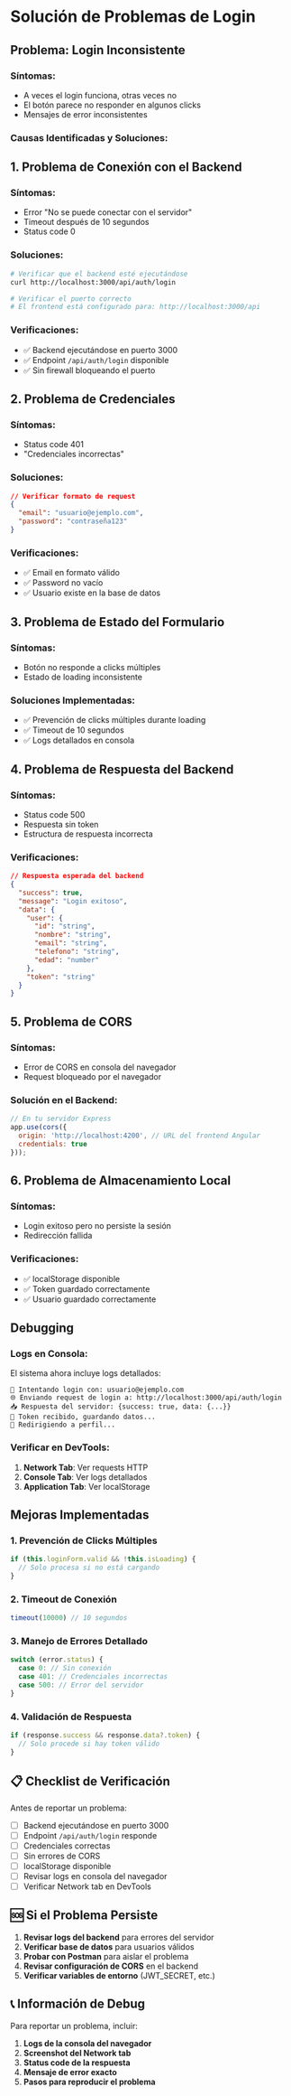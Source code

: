# Solución de Problemas de Login

## Problema: Login Inconsistente

### Síntomas:
- A veces el login funciona, otras veces no
- El botón parece no responder en algunos clicks
- Mensajes de error inconsistentes

### Causas Identificadas y Soluciones:

## 1. **Problema de Conexión con el Backend**

### Síntomas:
- Error "No se puede conectar con el servidor"
- Timeout después de 10 segundos
- Status code 0

### Soluciones:
```bash
# Verificar que el backend esté ejecutándose
curl http://localhost:3000/api/auth/login

# Verificar el puerto correcto
# El frontend está configurado para: http://localhost:3000/api
```

### Verificaciones:
- ✅ Backend ejecutándose en puerto 3000
- ✅ Endpoint `/api/auth/login` disponible
- ✅ Sin firewall bloqueando el puerto

## 2. **Problema de Credenciales**

### Síntomas:
- Status code 401
- "Credenciales incorrectas"

### Soluciones:
```json
// Verificar formato de request
{
  "email": "usuario@ejemplo.com",
  "password": "contraseña123"
}
```

### Verificaciones:
- ✅ Email en formato válido
- ✅ Password no vacío
- ✅ Usuario existe en la base de datos

## 3. **Problema de Estado del Formulario**

### Síntomas:
- Botón no responde a clicks múltiples
- Estado de loading inconsistente

### Soluciones Implementadas:
- ✅ Prevención de clicks múltiples durante loading
- ✅ Timeout de 10 segundos
- ✅ Logs detallados en consola

## 4. **Problema de Respuesta del Backend**

### Síntomas:
- Status code 500
- Respuesta sin token
- Estructura de respuesta incorrecta

### Verificaciones:
```json
// Respuesta esperada del backend
{
  "success": true,
  "message": "Login exitoso",
  "data": {
    "user": {
      "id": "string",
      "nombre": "string",
      "email": "string",
      "telefono": "string",
      "edad": "number"
    },
    "token": "string"
  }
}
```

## 5. **Problema de CORS**

### Síntomas:
- Error de CORS en consola del navegador
- Request bloqueado por el navegador

### Solución en el Backend:
```javascript
// En tu servidor Express
app.use(cors({
  origin: 'http://localhost:4200', // URL del frontend Angular
  credentials: true
}));
```

## 6. **Problema de Almacenamiento Local**

### Síntomas:
- Login exitoso pero no persiste la sesión
- Redirección fallida

### Verificaciones:
- ✅ localStorage disponible
- ✅ Token guardado correctamente
- ✅ Usuario guardado correctamente

## Debugging

### Logs en Consola:
El sistema ahora incluye logs detallados:

```
🔄 Intentando login con: usuario@ejemplo.com
🌐 Enviando request de login a: http://localhost:3000/api/auth/login
📥 Respuesta del servidor: {success: true, data: {...}}
🔐 Token recibido, guardando datos...
🎯 Redirigiendo a perfil...
```

### Verificar en DevTools:
1. **Network Tab**: Ver requests HTTP
2. **Console Tab**: Ver logs detallados
3. **Application Tab**: Ver localStorage

## Mejoras Implementadas

### 1. **Prevención de Clicks Múltiples**
```typescript
if (this.loginForm.valid && !this.isLoading) {
  // Solo procesa si no está cargando
}
```

### 2. **Timeout de Conexión**
```typescript
timeout(10000) // 10 segundos
```

### 3. **Manejo de Errores Detallado**
```typescript
switch (error.status) {
  case 0: // Sin conexión
  case 401: // Credenciales incorrectas
  case 500: // Error del servidor
}
```

### 4. **Validación de Respuesta**
```typescript
if (response.success && response.data?.token) {
  // Solo procede si hay token válido
}
```

## 📋 Checklist de Verificación

Antes de reportar un problema:

- [ ] Backend ejecutándose en puerto 3000
- [ ] Endpoint `/api/auth/login` responde
- [ ] Credenciales correctas
- [ ] Sin errores de CORS
- [ ] localStorage disponible
- [ ] Revisar logs en consola del navegador
- [ ] Verificar Network tab en DevTools

## 🆘 Si el Problema Persiste

1. **Revisar logs del backend** para errores del servidor
2. **Verificar base de datos** para usuarios válidos
3. **Probar con Postman** para aislar el problema
4. **Revisar configuración de CORS** en el backend
5. **Verificar variables de entorno** (JWT_SECRET, etc.)

## 📞 Información de Debug

Para reportar un problema, incluir:

1. **Logs de la consola del navegador**
2. **Screenshot del Network tab**
3. **Status code de la respuesta**
4. **Mensaje de error exacto**
5. **Pasos para reproducir el problema**
